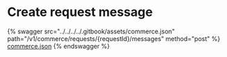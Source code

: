 # Create request message

{% swagger src="../../../../.gitbook/assets/commerce.json" path="/v1/commerce/requests/{requestId}/messages" method="post" %}
[commerce.json](../../../../.gitbook/assets/commerce.json)
{% endswagger %}
